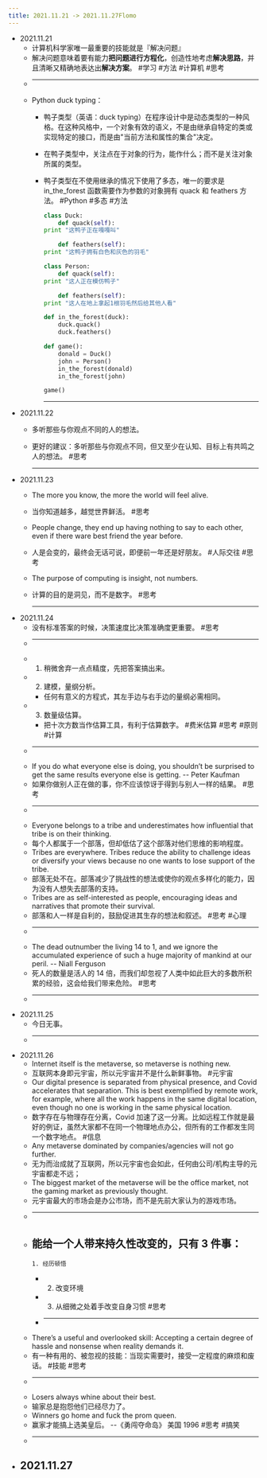 ```yaml
---
title: 2021.11.21 -> 2021.11.27Flomo
---
```


- 2021.11.21
	- 计算机科学家唯一最重要的技能就是『解决问题』
	- 解决问题意味着要有能力**把问题进行方程化**，创造性地考虑**解决思路**，并且清晰又精确地表达出**解决方案**。 #学习 #方法 #计算机 #思考
	-
	  ---
	- Python duck typing：
		- 鸭子类型（英语：duck typing）在程序设计中是动态类型的一种风格。在这种风格中，一个对象有效的语义，不是由继承自特定的类或实现特定的接口，而是由"当前方法和属性的集合"决定。
		- 在鸭子类型中，关注点在于对象的行为，能作什么；而不是关注对象所属的类型。
		- 鸭子类型在不使用继承的情况下使用了多态，唯一的要求是 in_the_forest 函数需要作为参数的对象拥有 quack 和 feathers 方法。 #Python #多态 #方法
		  
		  ```python
		  class Duck:
		      def quack(self):
		  print "这鸭子正在嘎嘎叫"
		  
		      def feathers(self):
		  print "这鸭子拥有白色和灰色的羽毛"
		  
		  class Person:
		      def quack(self):
		  print "这人正在模仿鸭子"
		  
		      def feathers(self):
		  print "这人在地上拿起1根羽毛然后给其他人看"
		  
		  def in_the_forest(duck):
		      duck.quack()
		      duck.feathers()
		  
		  def game():
		      donald = Duck()
		      john = Person()
		      in_the_forest(donald)
		      in_the_forest(john)
		  
		  game()
		  ```
		  
		  ---
- 2021.11.22
	- 多听那些与你观点不同的人的想法。
	- 更好的建议：多听那些与你观点不同，但又至少在认知、目标上有共鸣之人的想法。 #思考
	  
	  ---
- 2021.11.23
	- The more you know, the more the world will feel alive.
	- 当你知道越多，越觉世界鲜活。 #思考
	- People change, they end up having nothing to say to each other, even if there ware best friend the year before.
	- 人是会变的，最终会无话可说，即便前一年还是好朋友。 #人际交往 #思考
	- The purpose of computing is insight, not numbers.
	- 计算的目的是洞见，而不是数字。 #思考
	  
	  ---
- 2021.11.24
	- 没有标准答案的时候，决策速度比决策准确度更重要。 #思考
	-
	  ---
	-
	  1. 稍微舍弃一点点精度，先把答案搞出来。
	-
	  2. 建模，量纲分析。
		- 任何有意义的方程式，其左手边与右手边的量纲必需相同。
	-
	  3. 数量级估算。
		- 把十次方数当作估算工具，有利于估算数字。 #费米估算 #思考 #原则 #计算
	-
	  ---
	- If you do what everyone else is doing, you shouldn’t be surprised to get the same results everyone else is getting. -- Peter Kaufman
	- 如果你做别人正在做的事，你不应该惊讶于得到与别人一样的结果。 #思考
	-
	  ---
	- Everyone belongs to a tribe and underestimates how influential that tribe is on their thinking.
	- 每个人都属于一个部落，但却低估了这个部落对他们思维的影响程度。
	- Tribes are everywhere. Tribes reduce the ability to challenge ideas or diversify your views because no one wants to lose support of the tribe.
	- 部落无处不在。部落减少了挑战性的想法或使你的观点多样化的能力，因为没有人想失去部落的支持。
	- Tribes are as self-interested as people, encouraging ideas and narratives that promote their survival.
	- 部落和人一样是自利的，鼓励促进其生存的想法和叙述。 #思考 #心理
	-
	  ---
	- The dead outnumber the living 14 to 1, and we ignore the accumulated experience of such a huge majority of mankind at our peril. -- Niall Ferguson
	- 死人的数量是活人的 14 倍，而我们却忽视了人类中如此巨大的多数所积累的经验，这会给我们带来危险。 #思考
	-
	  ---
- 2021.11.25
	- 今日无事。
	-
	  ---
- 2021.11.26
	- Internet itself is the metaverse, so metaverse is nothing new.
	- 互联网本身即元宇宙，所以元宇宙并不是什么新鲜事物。 #元宇宙
	- Our digital presence is separated from physical presence, and Covid accelerates that separation. This is best exemplified by remote work, for example, where all the work happens in the same digital location, even though no one is working in the same physical location.
	- 数字存在与物理存在分离，Covid 加速了这一分离。比如远程工作就是最好的例证，虽然大家都不在同一个物理地点办公，但所有的工作都发生同一个数字地点。 #信息
	- Any metaverse dominated by companies/agencies will not go further.
	- 无为而治成就了互联网，所以元宇宙也会如此，任何由公司/机构主导的元宇宙都走不远；
	- The biggest market of the metaverse will be the office market, not the gaming market as previously thought.
	- 元宇宙最大的市场会是办公市场，而不是先前大家认为的游戏市场。
	-
	  ---
	- 能给一个人带来持久性改变的，只有 3 件事：
		-
		  1. 经历顿悟
		-
		  2. 改变环境
		-
		  3. 从细微之处着手改变自身习惯 #思考
		-
		  ---
	- There’s a useful and overlooked skill: Accepting a certain degree of hassle and nonsense when reality demands it.
	- 有一种有用的、被忽视的技能：当现实需要时，接受一定程度的麻烦和废话。 #技能 #思考
	-
	  ---
	- Losers always whine about their best.
	- 输家总是抱怨他们已经尽力了。
	- Winners go home and fuck the prom queen.
	- 赢家才能搞上选美皇后。 --《勇闯夺命岛》 美国 1996 #思考 #搞笑
	-
	  ---
- 2021.11.27
	-